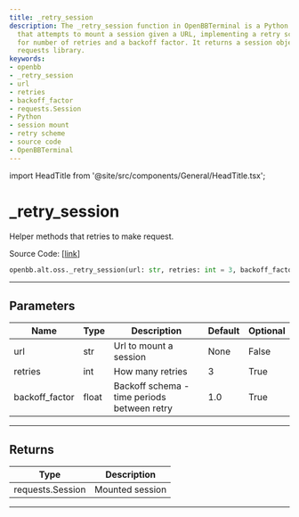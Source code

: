 ```yaml
---
title: _retry_session
description: The _retry_session function in OpenBBTerminal is a Python helper method
  that attempts to mount a session given a URL, implementing a retry scheme with parameters
  for number of retries and a backoff factor. It returns a session object from the
  requests library.
keywords:
- openbb
- _retry_session
- url
- retries
- backoff_factor
- requests.Session
- Python
- session mount
- retry scheme
- source code
- OpenBBTerminal
---
```


import HeadTitle from '@site/src/components/General/HeadTitle.tsx';

<HeadTitle title="_retry_session - Oss - Alt - Reference | OpenBB SDK Docs" />

# _retry_session

Helper methods that retries to make request.

Source Code: [[link](https://github.com/OpenBB-finance/OpenBBTerminal/tree/main/openbb_terminal/alternative/oss/runa_model.py#L32)]

```python
openbb.alt.oss._retry_session(url: str, retries: int = 3, backoff_factor: float = 1.0)
```

---

## Parameters

| Name | Type | Description | Default | Optional |
| ---- | ---- | ----------- | ------- | -------- |
| url | str | Url to mount a session | None | False |
| retries | int | How many retries | 3 | True |
| backoff_factor | float | Backoff schema - time periods between retry | 1.0 | True |


---

## Returns

| Type | Description |
| ---- | ----------- |
| requests.Session | Mounted session |
---
